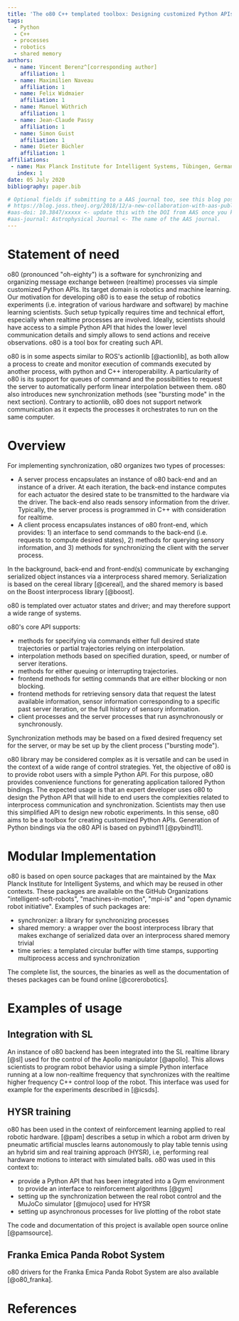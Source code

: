 ```yaml
---
title: 'The o80 C++ templated toolbox: Designing customized Python APIs for synchronizing realtime processes'
tags:
  - Python
  - C++
  - processes
  - robotics
  - shared memory
authors:
  - name: Vincent Berenz^[corresponding author]
    affiliation: 1 
  - name: Maximilien Naveau
    affiliation: 1
  - name: Felix Widmaier
    affiliation: 1
  - name: Manuel Wüthrich
    affiliation: 1
  - name: Jean-Claude Passy
    affiliation: 1
  - name: Simon Guist
    affiliation: 1
  - name: Dieter Büchler
    affiliation: 1
affiliations:
 - name: Max Planck Institute for Intelligent Systems, Tübingen, Germany
   index: 1
date: 05 July 2020
bibliography: paper.bib

# Optional fields if submitting to a AAS journal too, see this blog post:
# https://blog.joss.theoj.org/2018/12/a-new-collaboration-with-aas-publishing
#aas-doi: 10.3847/xxxxx <- update this with the DOI from AAS once you know it.
#aas-journal: Astrophysical Journal <- The name of the AAS journal.
---
```


# Statement of need

o80 (pronounced "oh-eighty") is a software for synchronizing and organizing message exchange between (realtime) processes via simple customized Python APIs. Its target domain is robotics and machine learning. Our motivation for developing o80 is to ease the setup of robotics experiments (i.e. integration of various hardware and software) by machine learning scientists. Such setup typically requires time and technical effort, especially when realtime processes are involved. Ideally, scientists should have access to a simple Python API that hides the lower level communication details and simply allows to send actions and receive observations. o80 is a tool box for creating such API.

o80 is in some aspects similar to ROS's actionlib [@actionlib], as both allow a process to create and monitor execution of commands executed by another process, with python and C++ interoperability. A particularity of o80 is its support for queues of command and the possibilities to request the server to automatically perform linear interpolation between them. o80 also introduces new synchronization methods (see "bursting mode" in the next section). Contrary to actionlib, o80 does not support network communication as it expects the processes it orchestrates to run on the same computer.

# Overview

For implementing synchronization, o80 organizes two types of processes:

- A server process encapsulates an instance of o80 back-end and an instance of a driver. At each iteration, the back-end instance computes for each actuator the desired state to be transmitted to the hardware via the driver. The back-end also reads sensory information from the driver. Typically, the server process is programmed in C++ with consideration for realtime.
- A client process encapsulates instances of o80 front-end, which provides: 1) an interface to send commands to the back-end (i.e. requests to compute desired states), 2) methods for querying sensory information, and 3) methods for synchronizing the client with the server process.

In the background, back-end and front-end(s) communicate by exchanging serialized object instances via a interprocess shared memory. Serialization is based on the cereal library [@cereal], and the shared memory is based on the Boost interprocess library [@boost].

o80 is templated over actuator states and driver; and may therefore support a wide range of systems.

o80's core API supports:

- methods for specifying via commands either full desired state trajectories or partial trajectories relying on interpolation.
- interpolation methods based on specified duration, speed, or number of server iterations.
- methods for either queuing or interrupting trajectories.
- frontend methods for setting commands that are either blocking or non blocking.
- frontend methods for retrieving sensory data that request the latest available information, sensor information corresponding to a specific past server iteration, or the full history of sensory information.
- client processes and the server processes that run asynchronously or synchronously.

Synchronization methods may be based on a fixed desired frequency set for the server, or may be set up by the client process ("bursting mode").

o80 library may be considered complex as it is versatile and can be used in the context of a wide range of control strategies. Yet, the objective of o80 is to provide robot users with a simple Python API. For this purpose, o80 provides convenience functions for generating application tailored Python bindings. The expected usage is that an expert developer uses o80 to design the Python API that will hide to end users the complexities related to interprocess communication and synchronization. Scientists may then use this simplified API to design new robotic experiments. In this sense, o80 aims to be a toolbox for creating customized Python APIs. Generation of Python bindings via the o80 API is based on pybind11 [@pybind11].

# Modular Implementation

o80 is based on open source packages that are maintained by the Max Planck Institute for Intelligent Systems, and which may be reused in other contexts. These packages are available on the GitHub Organizations "intelligent-soft-robots", "machines-in-motion", "mpi-is" and "open dynamic robot initiative". Examples of such packages are:

- synchronizer: a library for synchronizing processes
- shared memory: a wrapper over the boost interprocess library that makes exchange of serialized data over an interprocess shared memory trivial
- time series: a templated circular buffer with time stamps, supporting multiprocess access and synchronization

The complete list, the sources, the binaries as well as the documentation of theses packages can be found online [@corerobotics].


# Examples of usage

## Integration with SL

An instance of o80 backend has been integrated into the SL realtime library [@sl] used for the control of the Apollo manipulator [@apollo]. This allows scientists to program robot behavior using a simple Python interface running at a low non-realtime frequency that synchronizes with the realtime higher frequency C++ control loop of the robot. This interface was used for example for the experiments described in [@icsds].

## HYSR training

o80 has been used in the context of reinforcement learning applied to real robotic hardware. [@pam] describes a setup in which a robot arm driven by pneumatic artificial muscles learns autonomously to play table tennis using an hybrid sim and real training approach (HYSR), i.e, performing real hardware motions to interact with simulated balls. o80 was used in this context to:

- provide a Python API that has been integrated into a Gym environment to provide an interface to reinforcement algorithms [@gym]
- setting up the synchronization between the real robot control and the MuJoCo simulator [@mujoco] used for HYSR
- setting up asynchronous processes for live plotting of the robot state

The code and documentation of this project is available open source online [@pamsource].

## Franka Emica Panda Robot System

o80 drivers for the Franka Emica Panda Robot System are also available [@o80_franka].

# References


